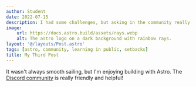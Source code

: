 ```yaml
---
author: Student
date: 2022-07-15
description: I had some challenges, but asking in the community really helped!
image:
    url: https://docs.astro.build/assets/rays.webp
    alt: The astro logo on a dark background with rainbow rays.
layout: '@/layouts/Post.astro'
tags: [astro, community, learning in public, setbacks]
title: My Third Post
---
```


It wasn't always smooth sailing, but I'm enjoying building with Astro. The [Discord community](https://astro.build/chat) is really friendly and helpful!
